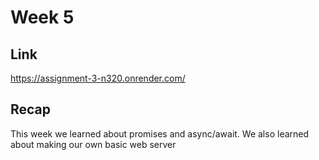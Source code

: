 # Week 5

## Link

https://assignment-3-n320.onrender.com/

## Recap

This week we learned about promises and async/await. We also learned about making our own basic web server

